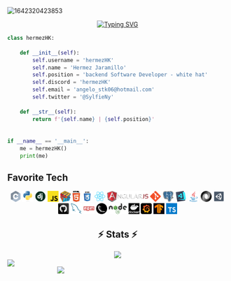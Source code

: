 ![1642320423853](https://user-images.githubusercontent.com/48784001/203785020-2b4826c1-7ddb-4de8-b65b-ebf6e04c5290.jpeg)

<p align="center">
  <!-- Typing SVG by DenverCoder1 - https://github.com/DenverCoder1/readme-typing-svg -->
  <a href="https://git.io/typing-svg"><img src="https://readme-typing-svg.demolab.com?font=Caprasimo+&pause=1000&color=6356E4&width=435&lines=Software+developer+and+white+hat;Experienced+in+backend;Metasploit+Nmap+Checker+2.0+;Always+learning+new+things" alt="Typing SVG" /></a>
</p>


```python
class hermezHK:

    def __init__(self):
        self.username = 'hermezHK'
        self.name = 'Hermez Jaramillo'
        self.position = 'backend Software Developer - white hat'
        self.discord = 'hermezHK'
        self.email = 'angelo_stk06@hotmail.com'
        self.twitter = '@SylfieNy'

    def __str__(self):
        return f'{self.name} | {self.position}'


if __name__ == '__main__':
    me = hermezHK()
    print(me)

```

## Favorite Tech
<p align="center">
  <code><img title="C" height="25" src="images/c.svg"></code>
  <code><img title="Python" height="25" src="images/python-original.svg"></code>
  <code><img title="Django" height="25" src="images/django.png"></code>
  <code><img title="Javascript" height="25" src="images/javascript.svg"></code>
  <code><img title="Problem Solving" height="25" src="images/problemSolving.png"></code>
  <code><img title="HTML5" height="25" src="images/html5.svg"></code>
  <code><img title="CSS" height="25" src="images/css.svg"></code>
  <code><img title="React" height="25" src="images/react-original.svg"></code>
  <code><img title="AngularJS" height="25" src="images/angularjs.png"></code>
  <code><img title="Git" height="25" src="images/git-original.svg"></code>
  <code><img title="PostgreSQL" height="25" src="images/postgresql.svg"></code>
  <code><img title="Visual Studio Code" height="25" src="images/vscode.png"></code>
  <code><img title="Java" height="25" src="images/java-original.svg"></code>
  <code><img title="JSON" height="25" src="images/json.svg"></code>
  <code><img title="Unity" height="25" src="images/unity3d.svg"></code>
  <code><img title="GitHub" height="25" src="images/github.svg"></code>
  <code><img title="MySQL" height="25" src="images/mysql.svg"></code>
  <code><img title="npm" height="25" src="images/npm.svg"></code>
  <code><img title="Flask" height="25" src="images/flask.png"></code>
  <code><img title="Nodejs" height="25" src="images/NODEJS.png"></code>
  <code><img title="Docker" height="25" src="images/DOCKER2.png"></code>
  <code><img title="Grafana" height="25" src="images/GRAFANA2.png"></code>
  <code><img title="TenserFlow" height="25" src="images/TENSOR2.png"></code>
  <code><img title="Typescript" height="25" src="images/TYPESCRIPT.png"></code>
</p>


<h2 align="center">⚡ Stats ⚡</h2>

<div align="center">
  <img src='https://user-images.githubusercontent.com/5713670/87202985-820dcb80-c2b6-11ea-9f56-7ec461c497c3.gif' width='200'>
</div>


  <a href="https://github.com/anuraghazra/github-readme-stats">
  <img align="left" width=325  src="https://github-readme-stats.vercel.app/api/top-langs/?username=hermezHK&text_color=ffffff&icon_color=61dafb&bg_color=20232a&langs_count=8&layout=compact&border_color=61dafb&hide_border=true" />

  <a href="https://github.com/anuraghazra/github-readme-stats" title="Go to Source">
  <img align="right" width=390  src="https://github-readme-stats.vercel.app/api?username=hermezHK&&show=reviews,discussions_answered&show_icons=true&theme=react&border_color=61dafb&hide_border=true" />



